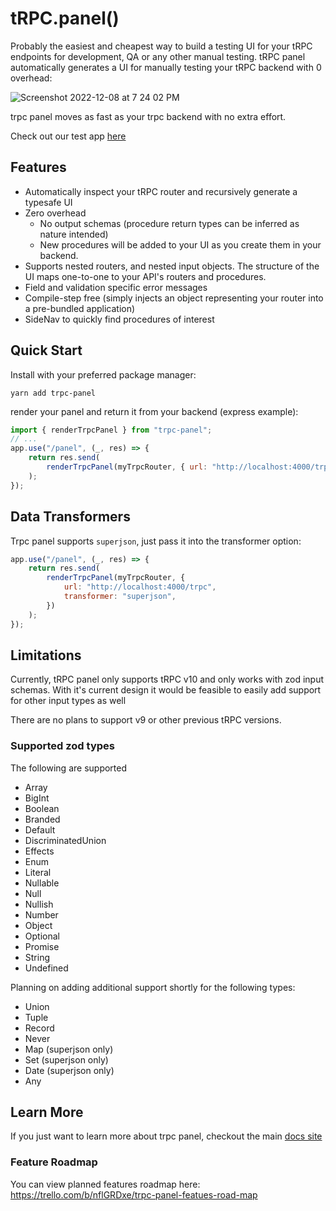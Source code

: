 # tRPC.panel()

Probably the easiest and cheapest way to build a testing UI for your tRPC endpoints for development, QA or any other manual testing. tRPC panel automatically generates a UI for manually testing your tRPC backend with 0 overhead:

![Screenshot 2022-12-08 at 7 24 02 PM](https://user-images.githubusercontent.com/12774588/206602120-017a2b3a-66c3-4bf0-bd93-90fb4bddf0cc.png)

trpc panel moves as fast as your trpc backend with no extra effort.

Check out our test app [here](https://app.trpcpanel.io)

## Features

-   Automatically inspect your tRPC router and recursively generate a typesafe UI
-   Zero overhead
    -   No output schemas (procedure return types can be inferred as nature intended)
    -   New procedures will be added to your UI as you create them in your backend.
-   Supports nested routers, and nested input objects. The structure of the UI maps one-to-one to your API's routers and procedures.
-   Field and validation specific error messages
-   Compile-step free (simply injects an object representing your router into a pre-bundled application)
-   SideNav to quickly find procedures of interest

## Quick Start

Install with your preferred package manager:

`yarn add trpc-panel`

render your panel and return it from your backend (express example):

```js
import { renderTrpcPanel } from "trpc-panel";
// ...
app.use("/panel", (_, res) => {
    return res.send(
        renderTrpcPanel(myTrpcRouter, { url: "http://localhost:4000/trpc" })
    );
});
```

## Data Transformers

Trpc panel supports `superjson`, just pass it into the transformer option:

```js
app.use("/panel", (_, res) => {
    return res.send(
        renderTrpcPanel(myTrpcRouter, {
            url: "http://localhost:4000/trpc",
            transformer: "superjson",
        })
    );
});
```

## Limitations

Currently, tRPC panel only supports tRPC v10 and only works with zod input schemas. With it's current design it would be feasible to easily add support for other input types as well

There are no plans to support v9 or other previous tRPC versions.

### Supported zod types

The following are supported

-   Array
-   BigInt
-   Boolean
-   Branded
-   Default
-   DiscriminatedUnion
-   Effects
-   Enum
-   Literal
-   Nullable
-   Null
-   Nullish
-   Number
-   Object
-   Optional
-   Promise
-   String
-   Undefined

Planning on adding additional support shortly for the following types:

-   Union
-   Tuple
-   Record
-   Never
-   Map (superjson only)
-   Set (superjson only)
-   Date (superjson only)
-   Any


## Learn More

If you just want to learn more about trpc panel, checkout the main [docs site](https://trpcpanel.io)

### Feature Roadmap

You can view planned features roadmap here: https://trello.com/b/nflGRDxe/trpc-panel-featues-road-map
